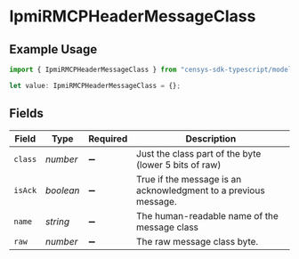 # IpmiRMCPHeaderMessageClass

## Example Usage

```typescript
import { IpmiRMCPHeaderMessageClass } from "censys-sdk-typescript/models/components";

let value: IpmiRMCPHeaderMessageClass = {};
```

## Fields

| Field                                                           | Type                                                            | Required                                                        | Description                                                     |
| --------------------------------------------------------------- | --------------------------------------------------------------- | --------------------------------------------------------------- | --------------------------------------------------------------- |
| `class`                                                         | *number*                                                        | :heavy_minus_sign:                                              | Just the class part of the byte (lower 5 bits of raw)           |
| `isAck`                                                         | *boolean*                                                       | :heavy_minus_sign:                                              | True if the message is an acknowledgment to a previous message. |
| `name`                                                          | *string*                                                        | :heavy_minus_sign:                                              | The human-readable name of the message class                    |
| `raw`                                                           | *number*                                                        | :heavy_minus_sign:                                              | The raw message class byte.                                     |